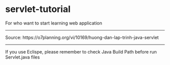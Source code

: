 # servlet-tutorial
For who want to start learning web application
<hr>
Source: https://o7planning.org/vi/10169/huong-dan-lap-trinh-java-servlet
<hr>
If you use Eclispe, please remember to check Java Build Path before run Servlet.java files
